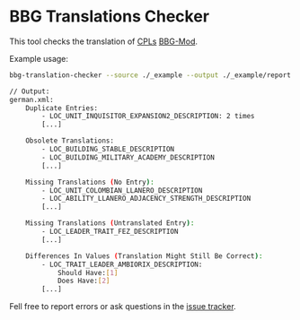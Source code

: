 # BBG Translations Checker
This tool checks the translation of [CPLs](https://cpl.gg/) [BBG-Mod](https://steamcommunity.com/sharedfiles/filedetails/?id=2312050357).

Example usage:
```bash
bbg-translation-checker --source ./_example --output ./_example/report 

// Output:
german.xml:
	Duplicate Entries:
		- LOC_UNIT_INQUISITOR_EXPANSION2_DESCRIPTION: 2 times
		[...]

	Obsolete Translations:
		- LOC_BUILDING_STABLE_DESCRIPTION
		- LOC_BUILDING_MILITARY_ACADEMY_DESCRIPTION
		[...]

	Missing Translations (No Entry):
		- LOC_UNIT_COLOMBIAN_LLANERO_DESCRIPTION
		- LOC_ABILITY_LLANERO_ADJACENCY_STRENGTH_DESCRIPTION
		[...]

	Missing Translations (Untranslated Entry):
		- LOC_LEADER_TRAIT_FEZ_DESCRIPTION
		[...]

	Differences In Values (Translation Might Still Be Correct):
		- LOC_TRAIT_LEADER_AMBIORIX_DESCRIPTION:
			Should Have:[1]
			Does Have:[2]
		[...]
```

Fell free to report errors or ask questions in the [issue tracker](https://github.com/masseelch/BBGTranslationChecker/issues).